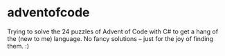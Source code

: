 # adventofcode
Trying to solve the 24 puzzles of Advent of Code with C# to get a hang of the (new to me) language. No fancy solutions – just for the joy of finding them. :)
